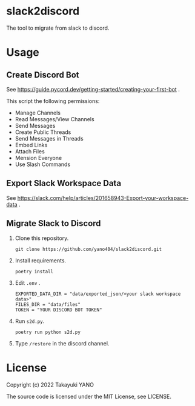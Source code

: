 # slack2discord

The tool to migrate from slack to discord.

# Usage

## Create Discord Bot

See https://guide.pycord.dev/getting-started/creating-your-first-bot .

This script the following permissions:

- Manage Channels
- Read Messages/View Channels
- Send Messages
- Create Public Threads
- Send Messages in Threads
- Embed Links
- Attach Files
- Mension Everyone
- Use Slash Commands

## Export Slack Workspace Data

See https://slack.com/help/articles/201658943-Export-your-workspace-data .


## Migrate Slack to Discord

1. Clone this repository.
   ```
   git clone https://github.com/yano404/slack2discord.git
   ```
2. Install requirements.
   ```
   poetry install
   ```
3. Edit `.env` .
   ```
   EXPORTED_DATA_DIR = "data/exported_json/<your slack workspace data>"
   FILES_DIR = "data/files"
   TOKEN = "YOUR DISCORD BOT TOKEN"
   ```
4. Run `s2d.py`.
   ```
   poetry run python s2d.py
   ```
5. Type `/restore` in the discord channel.
# License

Copyright (c) 2022 Takayuki YANO

The source code is licensed under the MIT License, see LICENSE.